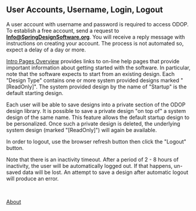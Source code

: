 ## User Accounts, Username, Login, Logout

A user account with username and password is required to access ODOP.
To establish a free account, send a request to **Info@SpringDesignSoftware.org**.
You will receive a reply message with instructions on creating your account. 
The process is not automated so, expect a delay of a day or more.

[Intro Pages Overview](introPagesOverview) provides links to  on-line help pages that
provide important information about getting started with the software. 
In particular, note that the software expects to start from an existing design. 
Each "Design Type" contains one or more system provided designs marked "[ReadOnly]". 
The system provided design by the name of "Startup" is the default starting design. 

Each user will be able to save designs into a private section of the ODOP design library. 
It is possible to save a private design "on top of" a system design of the same name. 
This feature allows the default startup design to be personalized.
Once such a private design is deleted, the underlying system design (marked "[ReadOnly]") 
will again be available.

In order to logout, use the browser refresh button then click the "Logout" button.

Note that there is an inactivity timeout. 
After a period of 2 - 8 hours of inactivity, the user will be automatically logged out. 
If that happens, un-saved data will be lost. 
An attempt to save a design after automatic logout will produce an error. 

&nbsp;

[About](./)
